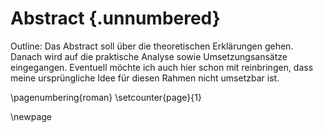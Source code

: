 # Abstract {.unnumbered}

Outline:
Das Abstract soll über die theoretischen Erklärungen gehen. Danach wird auf die praktische Analyse sowie Umsetzungsansätze eingegangen. Eventuell möchte ich auch hier schon mit reinbringen, dass meine ursprüngliche Idee für diesen Rahmen nicht umsetzbar ist.

\pagenumbering{roman}
\setcounter{page}{1}

\newpage
